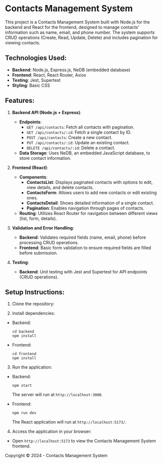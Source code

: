 # Contacts Management System

This project is a Contacts Management System built with Node.js for the backend and React for the frontend, designed to manage contacts' information such as name, email, and phone number. The system supports CRUD operations (Create, Read, Update, Delete) and includes pagination for viewing contacts.

## Technologies Used:
- **Backend**: Node.js, Express.js, NeDB (embedded database)
- **Frontend**: React, React Router, Axios
- **Testing**: Jest, Supertest
- **Styling**: Basic CSS

## Features:
1. **Backend API (Node.js + Express)**:
   - **Endpoints**:
     - `GET /api/contacts`: Fetch all contacts with pagination.
     - `GET /api/contacts/:id`: Fetch a single contact by ID.
     - `POST /api/contacts`: Create a new contact.
     - `PUT /api/contacts/:id`: Update an existing contact.
     - `DELETE /api/contacts/:id`: Delete a contact.
   - **Data Storage**: Uses NeDB, an embedded JavaScript database, to store contact information.

2. **Frontend (React)**:
   - **Components**:
     - **ContactsList**: Displays paginated contacts with options to edit, view details, and delete contacts.
     - **ContactsForm**: Allows users to add new contacts or edit existing ones.
     - **ContactsDetail**: Shows detailed information of a single contact.
     - **Pagination**: Enables navigation through pages of contacts.
   - **Routing**: Utilizes React Router for navigation between different views (list, form, details).

3. **Validation and Error Handling**:
   - **Backend**: Validates required fields (name, email, phone) before processing CRUD operations.
   - **Frontend**: Basic form validation to ensure required fields are filled before submission.

4. **Testing**:
   - **Backend**: Unit testing with Jest and Supertest for API endpoints (CRUD operations).

## Setup Instructions:
1. Clone the repository:

2. Install dependencies:
- Backend:
  ```
  cd backend
  npm install
  ```
- Frontend:
  ```
  cd frontend
  npm install
  ```

3. Run the application:
- Backend:
  ```
  npm start
  ```
  The server will run at `http://localhost:3000`.

- Frontend:
  ```
  npm run dev
  ```
  The React application will run at `http://localhost:5173/`.

4. Access the application in your browser:
- Open `http://localhost:5173` to view the Contacts Management System frontend.

Copyright :copyright: 2024 - Contacts Management System

